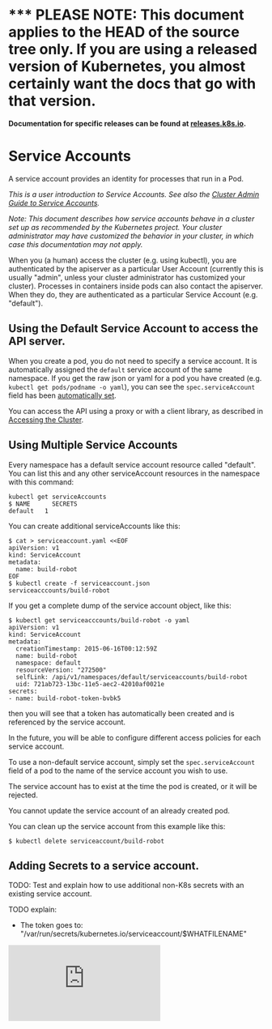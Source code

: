 <!-- BEGIN MUNGE: UNVERSIONED_WARNING -->

<!-- BEGIN STRIP_FOR_RELEASE -->

<h1>*** PLEASE NOTE: This document applies to the HEAD of the source
tree only. If you are using a released version of Kubernetes, you almost
certainly want the docs that go with that version.</h1>

<strong>Documentation for specific releases can be found at
[releases.k8s.io](http://releases.k8s.io).</strong>

<!-- END STRIP_FOR_RELEASE -->

<!-- END MUNGE: UNVERSIONED_WARNING -->
# Service Accounts

A service account provides an identity for processes that run in a Pod.

*This is a user introduction to Service Accounts.  See also the 
[Cluster Admin Guide to Service Accounts](../admin/service-accounts-admin.md).*

*Note: This document describes how service accounts behave in a cluster set up
as recommended by the Kubernetes project.  Your cluster administrator may have
customized the behavior in your cluster, in which case this documentation may
not apply.*

When you (a human) access the cluster (e.g. using kubectl), you are
authenticated by the apiserver as a particular User Account (currently this is
usually "admin", unless your cluster administrator has customized your
cluster).  Processes in containers inside pods can also contact the apiserver.
When they do, they are authenticated as a particular Service Account (e.g.
"default").

## Using the Default Service Account to access the API server.

When you create a pod, you do not need to specify a service account.  It is
automatically assigned the `default` service account of the same namespace.  If
you get the raw json or yaml for a pod you have created (e.g. `kubectl get
pods/podname -o yaml`), you can see the `spec.serviceAccount` field has been
[automatically set](working-with-resources.md#resources-are-automatically-modified).

You can access the API using a proxy or with a client library, as described in
[Accessing the Cluster](accessing-the-cluster.md#accessing-the-api-from-a-pod).

## Using Multiple Service Accounts

Every namespace has a default service account resource called "default".
You can list this and any other serviceAccount resources in the namespace with this command:
```
kubectl get serviceAccounts
$ NAME      SECRETS
default   1
```

You can create additional serviceAccounts like this:
```
$ cat > serviceaccount.yaml <<EOF
apiVersion: v1
kind: ServiceAccount
metadata:
  name: build-robot
EOF
$ kubectl create -f serviceaccount.json
serviceacccounts/build-robot
```

If you get a complete dump of the service account object, like this:
```
$ kubectl get serviceacccounts/build-robot -o yaml
apiVersion: v1
kind: ServiceAccount
metadata:
  creationTimestamp: 2015-06-16T00:12:59Z
  name: build-robot
  namespace: default
  resourceVersion: "272500"
  selfLink: /api/v1/namespaces/default/serviceaccounts/build-robot
  uid: 721ab723-13bc-11e5-aec2-42010af0021e
secrets:
- name: build-robot-token-bvbk5
```
then you will see that a token has automatically been created and is referenced by the service account.

In the future, you will be able to configure different access policies for each service account.

To use a non-default service account, simply set the `spec.serviceAccount`
field of a pod to the name of the service account you wish to use.

The service account has to exist at the time the pod is created, or it will be rejected.

You cannot update the service account of an already created pod.  

You can clean up the service account from this example like this:
```
$ kubectl delete serviceaccount/build-robot
```

<!-- TODO: describe how to create a pod with no Service Account. -->

## Adding Secrets to a service account.
TODO: Test and explain how to use additional non-K8s secrets with an existing service account.

TODO explain:
  - The token goes to: "/var/run/secrets/kubernetes.io/serviceaccount/$WHATFILENAME"


<!-- BEGIN MUNGE: GENERATED_ANALYTICS -->
[![Analytics](https://kubernetes-site.appspot.com/UA-36037335-10/GitHub/docs/user-guide/service-accounts.md?pixel)]()
<!-- END MUNGE: GENERATED_ANALYTICS -->
